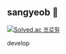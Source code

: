 ## sangyeob 👋

<!--
**beoygnas/beoygnas** is a ✨ _special_ ✨ repository because its `README.md` (this file) appears on your GitHub profile.

Here are some ideas to get you started:

- 🔭 I’m currently working on ...
- 🌱 I’m currently learning ...
- 👯 I’m looking to collaborate on ...
- 🤔 I’m looking for help with ...
- 💬 Ask me about ...
- 📫 How to reach me: ...
- 😄 Pronouns: ...
- ⚡ Fun fact: ...
-->

[![Solved.ac
프로필](http://mazassumnida.wtf/api/v2/generate_badge?boj=rlatkdduq99)](https://solved.ac/rlatkdduq99)

develop